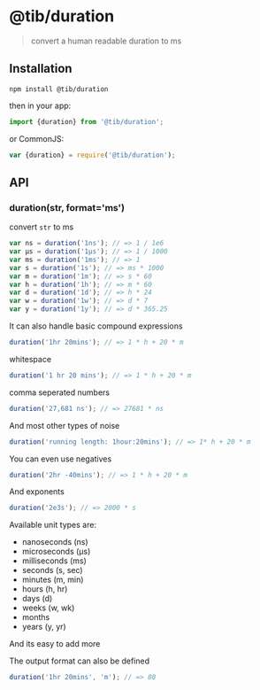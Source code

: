 # @tib/duration

> convert a human readable duration to ms

## Installation

`npm install @tib/duration`

then in your app:

```js
import {duration} from '@tib/duration';
```

or CommonJS:

```js
var {duration} = require('@tib/duration');
```

## API

### duration(str, format='ms')

convert `str` to ms

```js
var ns = duration('1ns'); // => 1 / 1e6
var μs = duration('1μs'); // => 1 / 1000
var ms = duration('1ms'); // => 1
var s = duration('1s'); // => ms * 1000
var m = duration('1m'); // => s * 60
var h = duration('1h'); // => m * 60
var d = duration('1d'); // => h * 24
var w = duration('1w'); // => d * 7
var y = duration('1y'); // => d * 365.25
```

It can also handle basic compound expressions

```js
duration('1hr 20mins'); // => 1 * h + 20 * m
```

whitespace

```js
duration('1 hr 20 mins'); // => 1 * h + 20 * m
```

comma seperated numbers

```js
duration('27,681 ns'); // => 27681 * ns
```

And most other types of noise

```js
duration('running length: 1hour:20mins'); // => 1* h + 20 * m
```

You can even use negatives

```js
duration('2hr -40mins'); // => 1 * h + 20 * m
```

And exponents

```js
duration('2e3s'); // => 2000 * s
```

Available unit types are:

- nanoseconds (ns)
- microseconds (μs)
- milliseconds (ms)
- seconds (s, sec)
- minutes (m, min)
- hours (h, hr)
- days (d)
- weeks (w, wk)
- months
- years (y, yr)

And its easy to add more

The output format can also be defined

```js
duration('1hr 20mins', 'm'); // => 80
```
